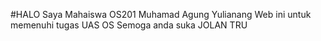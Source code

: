 #HALO 
Saya Mahaiswa OS201
Muhamad Agung Yulianang
Web ini untuk memenuhi tugas UAS OS
Semoga anda suka
JOLAN TRU 
